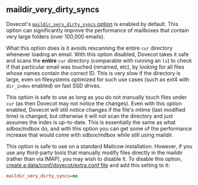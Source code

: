 ## maildir_very_dirty_syncs

Dovecot's [`maildir_very_dirty_syncs` option](https://wiki.dovecot.org/MailLocation/Maildir#Optimizations) is enabled by default. This option can significantly improve the performance of mailboxes that contain very large folders (over 100,000 emails).

What this option does is it avoids rescanning the entire `cur` directory whenever loading an email. With this option disabled, Dovecot takes it safe and scans the **entire** `cur` directory (comparable with running an `ls`) to check if that particular email was touched (renamed, etc), by looking for all files whose names contain the correct ID. This is very slow if the directory is large, even on filesystems optimized for such use cases (such as ext4 with `dir_index` enabled) on fast SSD drives.

This option is safe to use as long as you do not manually touch files under `cur` (as then Dovecot may not notice the changes). Even with this option enabled, Dovecot will still notice changes if the file's mtime (last modified time) is changed, but otherwise it will not scan the directory and just assumes the index is up-to-date. This is essentially the same as what sdbox/mdbox do, and with this option you can get some of the performance increase that would come with sdbox/mdbox while still using maildir.

This option is safe to use on a standard Mailcow installation. However, if you use any third-party tools that manually modify files directly in the maildir (rather than via IMAP), you may wish to disable it. To disable this option, [create a data/conf/dovecot/extra.conf file](u_e-dovecot-extra_conf.md) and add this setting to it:

```ini
maildir_very_dirty_syncs=no
```
